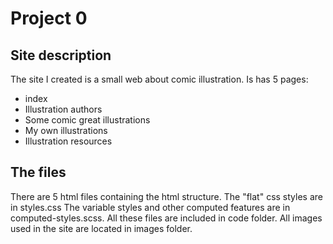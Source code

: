 # Project 0

## Site description

The site I created is a small web about comic illustration.
Is has 5 pages:
  - index
  - Illustration authors
  - Some comic great illustrations
  - My own illustrations
  - Illustration resources

## The files

There are 5 html files containing the html structure.
The "flat" css styles are in styles.css
The variable styles and other computed features are in computed-styles.scss.
All these files are included in code folder.
All images used in the site are located in images folder.